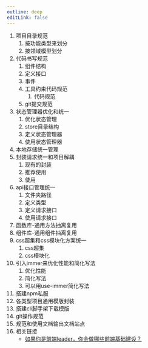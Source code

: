 ```yaml
---
outline: deep
editLink: false
---
```


1. 项目目录规范
   1. 按功能类型来划分
   2. 按领域模型划分
2. 代码书写规范
   1. 组件结构
   2. 定义接口
   3. 事件
   4. 工具约束代码规范
      1. 代码规范
   5. git提交规范
3. 状态管理器优化和统一
   1. 优化状态管理
   2. store目录结构
   3. 定义状态管理器
   4. 使用状态管理器
4. 本地存储统一管理
5. 封装请求统一和项目解耦
   1. 现有的封装
   2. 推荐使用
   3. 使用
6. api接口管理统一
   1. 文件夹路径
   2. 定义类型
   3. 定义请求接口
   4. 使用请求接口
7. 函数库-通用方法抽离复用
8. 组件库-通用组件抽离复用
9. css超集和css模块化方案统一
   1. css超集
   2. css模块化
10. 引入immer来优化性能和简化写法
    1. 优化性能
    2. 简化写法
    3. 可以用use-immer简化写法
11. 搭建npm私服
12. 各类型项目通用模版封装
13. 搭建cli脚手架下载模版
14. git操作规范
15. 规范和使用文档输出文档站点
16. 相关链接
	-  [如果你是前端leader，你会做哪些前端基础建设？](https://www.huatree.top/2023/08/17/20230817-面试官：如果你是前端leader，你会做哪些前端基础建设？/#相关链接)